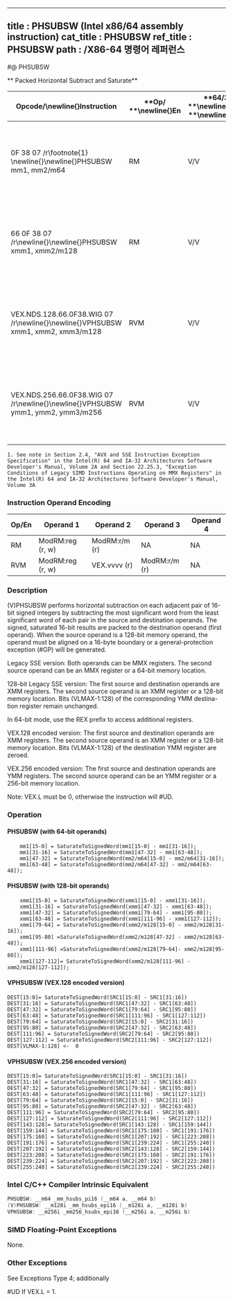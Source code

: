 ----------------------------
title : PHSUBSW (Intel x86/64 assembly instruction)
cat_title : PHSUBSW
ref_title : PHSUBSW
path : /X86-64 명령어 레퍼런스
----------------------------
#@ PHSUBSW

** Packed Horizontal Subtract and Saturate**

|**Opcode/**\newline{}**Instruction**|**Op/ **\newline{}**En**|**64/32 bit **\newline{}**Mode **\newline{}**Support**|**CPUID **\newline{}**Feature **\newline{}**Flag**|**Description**|
|------------------------------------|------------------------|------------------------------------------------------|--------------------------------------------------|---------------|
|0F 38 07 /r\footnote{1}  \newline{}\newline{}PHSUBSW mm1, mm2/m64 |RM|V/V|SSSE3|Subtract 16-bit signed integer horizontally, pack saturated integers to mm1.|
|66 0F 38 07 /r\newline{}\newline{}PHSUBSW xmm1, xmm2/m128 |RM|V/V|SSSE3|Subtract 16-bit signed integer horizontally, pack saturated integers to xmm1.|
|VEX.NDS.128.66.0F38.WIG 07 /r\newline{}\newline{}VPHSUBSW xmm1, xmm2, xmm3/m128|RVM|V/V|AVX|Subtract 16-bit signed integer horizontally, pack saturated integers to xmm1.|
|VEX.NDS.256.66.0F38.WIG 07 /r\newline{}\newline{}VPHSUBSW ymm1, ymm2, ymm3/m256|RVM|V/V|AVX2|Subtract 16-bit signed integer horizontally, pack saturated integers to ymm1.|

```note
1. See note in Section 2.4, "AVX and SSE Instruction Exception Specification" in the Intel(R) 64 and IA-32 Architectures Software Developer's Manual, Volume 2A and Section 22.25.3, "Exception Conditions of Legacy SIMD Instructions Operating on MMX Registers" in the Intel(R) 64 and IA-32 Architectures Software Developer's Manual, Volume 3A
```
### Instruction Operand Encoding


|Op/En|Operand 1|Operand 2|Operand 3|Operand 4|
|-----|---------|---------|---------|---------|
|RM|ModRM:reg (r, w)|ModRM:r/m (r)|NA|NA|
|RVM|ModRM:reg (r, w)|VEX.vvvv (r)|ModRM:r/m (r)|NA|
### Description 


(V)PHSUBSW performs horizontal subtraction on each adjacent pair of 16-bit signed integers by subtracting the most significant word from the least significant word of each pair in the source and destination operands. The signed, saturated 16-bit results are packed to the destination operand (first operand). When the source operand is a 128-bit memory operand, the operand must be aligned on a 16-byte boundary or a general-protection exception (#GP) will be generated. 

Legacy SSE version: Both operands can be MMX registers. The second source operand can be an MMX register or a 64-bit memory location.

128-bit Legacy SSE version: The first source and destination operands are XMM registers. The second source operand is an XMM register or a 128-bit memory location. Bits (VLMAX-1:128) of the corresponding YMM destina-tion register remain unchanged. 

In 64-bit mode, use the REX prefix to access additional registers. 

VEX.128 encoded version: The first source and destination operands are XMM registers. The second source operand is an XMM register or a 128-bit memory location. Bits (VLMAX-1:128) of the destination YMM register are zeroed.

VEX.256 encoded version: The first source and destination operands are YMM registers. The second source operand can be an YMM register or a 256-bit memory location.

Note: VEX.L must be 0, otherwise the instruction will #UD.


### Operation
#### PHSUBSW (with 64-bit operands)
```info-verb
    mm1[15-0] = SaturateToSignedWord(mm1[15-0] - mm1[31-16]); 
    mm1[31-16] = SaturateToSignedWord(mm1[47-32] - mm1[63-48]);
    mm1[47-32] = SaturateToSignedWord(mm2/m64[15-0] - mm2/m64[31-16]); 
    mm1[63-48] = SaturateToSignedWord(mm2/m64[47-32] - mm2/m64[63-48]);
```
#### PHSUBSW (with 128-bit operands)
```info-verb
    xmm1[15-0] = SaturateToSignedWord(xmm1[15-0] - xmm1[31-16]); 
    xmm1[31-16] = SaturateToSignedWord(xmm1[47-32] - xmm1[63-48]);
    xmm1[47-32] = SaturateToSignedWord(xmm1[79-64] - xmm1[95-80]);
    xmm1[63-48] = SaturateToSignedWord(xmm1[111-96] - xmm1[127-112]);
    xmm1[79-64] = SaturateToSignedWord(xmm2/m128[15-0] - xmm2/m128[31-16]); 
    xmm1[95-80] =SaturateToSignedWord(xmm2/m128[47-32] - xmm2/m128[63-48]); 
    xmm1[111-96] =SaturateToSignedWord(xmm2/m128[79-64]- xmm2/m128[95-80]);
    xmm1[127-112]= SaturateToSignedWord(xmm2/m128[111-96] - xmm2/m128[127-112]);
```
#### VPHSUBSW (VEX.128 encoded version)
```info-verb
DEST[15:0]= SaturateToSignedWord(SRC1[15:0] - SRC1[31:16])
DEST[31:16] = SaturateToSignedWord(SRC1[47:32] - SRC1[63:48])
DEST[47:32] = SaturateToSignedWord(SRC1[79:64] - SRC1[95:80])
DEST[63:48] = SaturateToSignedWord(SRC1[111:96] - SRC1[127:112])
DEST[79:64] = SaturateToSignedWord(SRC2[15:0] - SRC2[31:16])
DEST[95:80] = SaturateToSignedWord(SRC2[47:32] - SRC2[63:48])
DEST[111:96] = SaturateToSignedWord(SRC2[79:64] - SRC2[95:80])
DEST[127:112] = SaturateToSignedWord(SRC2[111:96] - SRC2[127:112])
DEST[VLMAX-1:128] <-  0
```
#### VPHSUBSW (VEX.256 encoded version)
```info-verb
DEST[15:0]= SaturateToSignedWord(SRC1[15:0] - SRC1[31:16])
DEST[31:16] = SaturateToSignedWord(SRC1[47:32] - SRC1[63:48])
DEST[47:32] = SaturateToSignedWord(SRC1[79:64] - SRC1[95:80])
DEST[63:48] = SaturateToSignedWord(SRC1[111:96] - SRC1[127:112])
DEST[79:64] = SaturateToSignedWord(SRC2[15:0] - SRC2[31:16])
DEST[95:80] = SaturateToSignedWord(SRC2[47:32] - SRC2[63:48])
DEST[111:96] = SaturateToSignedWord(SRC2[79:64] - SRC2[95:80])
DEST[127:112] = SaturateToSignedWord(SRC2[111:96] - SRC2[127:112])
DEST[143:128]= SaturateToSignedWord(SRC1[143:128] - SRC1[159:144])
DEST[159:144] = SaturateToSignedWord(SRC1[175:160] - SRC1[191:176])
DEST[175:160] = SaturateToSignedWord(SRC1[207:192] - SRC1[223:208])
DEST[191:176] = SaturateToSignedWord(SRC1[239:224] - SRC1[255:240])
DEST[207:192] = SaturateToSignedWord(SRC2[143:128] - SRC2[159:144])
DEST[223:208] = SaturateToSignedWord(SRC2[175:160] - SRC2[191:176])
DEST[239:224] = SaturateToSignedWord(SRC2[207:192] - SRC2[223:208])
DEST[255:240] = SaturateToSignedWord(SRC2[239:224] - SRC2[255:240])
```

### Intel C/C++ Compiler Intrinsic Equivalent

```cpp
PHSUBSW: __m64 _mm_hsubs_pi16 (__m64 a, __m64 b)
(V)PHSUBSW: __m128i _mm_hsubs_epi16 (__m128i a, __m128i b)
VPHSUBSW: __m256i _mm256_hsubs_epi16 (__m256i a, __m256i b)
```
### SIMD Floating-Point Exceptions 


None. 

### Other Exceptions


See Exceptions Type 4; additionally

#UD If VEX.L = 1.

